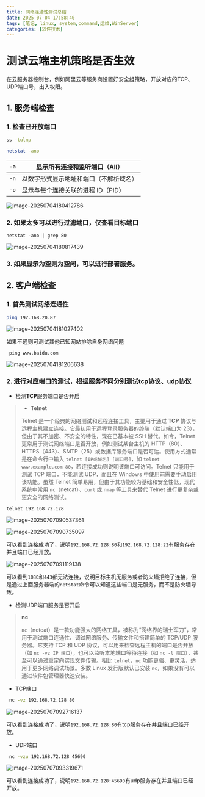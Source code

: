 ```yaml
---
title: 网络连通性测试总结
date: 2025-07-04 17:58:40
tags: [笔记, linux, system,command,运维,WinServer]
categories: [软件技术]
---
```


# 测试云端主机策略是否生效

​		在云服务器控制台，例如阿里云等服务商设置好安全组策略，开放对应的TCP、UDP端口号，出入权限。

## 1. 服务端检查

### 1. 检查已开放端口

```bash
ss -tulnp
```

```bash
netstat -ano
```

| `-a` | 显示所有连接和监听端口（All）          |
| ---- | -------------------------------------- |
| `-n` | 以数字形式显示地址和端口（不解析域名） |
| `-o` | 显示与每个连接关联的进程 ID（PID）     |

![image-20250704180412786](../images/Linux/运维/port_test/image-20250704180412786.png)

### 2. 如果太多可以进行过滤端口，仅查看目标端口

```
netstat -ano | grep 80
```

![image-20250704180817439](../images/Linux/运维/port_test/image-20250704180817439.png)

### 3. 如果显示为空则为空闲，可以进行部署服务。

## 2. 客户端检查

### 1. 首先测试网络连通性

```bash
ping 192.168.20.87
```

![image-20250704181027402](../images/Linux/运维/port_test/image-20250704181027402.png)

如果不通则可测试其他已知网站排除自身网络问题

```
 ping www.baidu.com
```

![image-20250704181206638](../images/Linux/运维/port_test/image-20250704181206638.png)

### 2. 进行对应端口的测试，根据服务不同分别测试tcp协议、udp协议

* 检测**TCP**服务端口是否开启

> * **Telnet**
>
> Telnet 是一个经典的网络测试和远程连接工具，主要用于通过 **TCP** 协议与远程主机建立连接。它最初用于远程登录服务器的终端（默认端口为 23），但由于其不加密、不安全的特性，现在已基本被 SSH 替代。如今，Telnet 更常用于测试网络端口是否开放，例如测试某台主机的 HTTP（80）、HTTPS（443）、SMTP（25）或数据库服务端口是否可达。使用方式通常是在命令行中输入 `telnet [IP或域名] [端口号]`，如 `telnet www.example.com 80`，若连接成功则说明该端口可访问。Telnet 只能用于测试 TCP 端口，不能测试 UDP，而且在 Windows 中使用前需要手动启用该功能。虽然 Telnet 简单易用，但由于其功能较为基础和安全性低，现代系统中常用 `nc`（netcat）、`curl` 或 `nmap` 等工具来替代 Telnet 进行更复杂或更安全的网络测试。

```
telnet 192.168.72.128
```

![image-20250707090537361](../images/Linux/运维/port_test/image-20250707090537361.png)

![image-20250707090735097](../images/Linux/运维/port_test/image-20250707090735097.png)

可以看到连接成功了，说明`192.168.72.128:80`和`192.168.72.128:22`有服务存在并且端口已经开放。

![image-20250707091119138](../images/Linux/运维/port_test/image-20250707091119138.png)

可以看到`1080`和`443`都无法连接，说明目标主机无服务或者防火墙拒绝了连接，但是通过上面服务器端的`netstat`命令可以知道这些端口是无服务，而不是防火墙导致。

* 检测UDP端口服务是否开启

> **nc**
>
> `nc`（netcat）是一款功能强大的网络工具，被称为“网络界的瑞士军刀”，常用于测试端口连通性、调试网络服务、传输文件和搭建简单的 TCP/UDP 服务器。它支持 TCP 和 UDP 协议，可以用来检查远程主机的端口是否开放（如 `nc -vz IP 端口`），也可以监听本地端口等待连接（如 `nc -l 端口`），甚至可以通过重定向实现文件传输。相比 `telnet`，`nc` 功能更强、更灵活，适用于更多网络调试场景。多数 Linux 发行版默认已安装 `nc`，如果没有可以通过软件包管理器快速安装。

* TCP端口

```bash
 nc -vz 192.168.72.128 80
```

![image-20250707092716137](../images/Linux/运维/port_test/image-20250707092716137.png)

可以看到连接成功了，说明`192.168.72.128:80`有tcp服务存在并且端口已经开放。

* UDP端口

```bash
 nc -vzu 192.168.72.128 45690
```

![image-20250707093319671](../images/Linux/运维/port_test/image-20250707093319671.png)

可以看到连接成功了，说明`192.168.72.128:45690`有udp服务存在并且端口已经开放。
